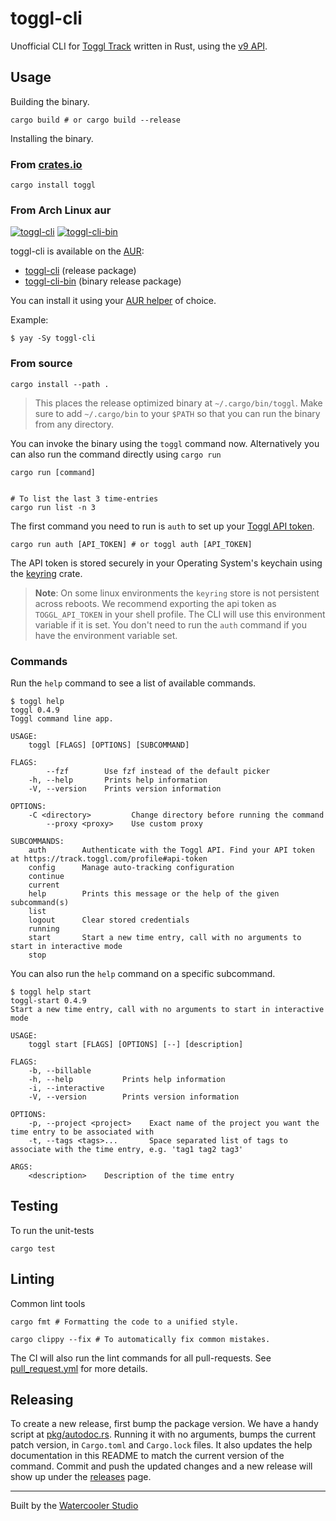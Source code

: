 # toggl-cli

Unofficial CLI for [Toggl Track](https://toggl.com/track/) written in Rust, using the [v9 API](https://developers.track.toggl.com/docs/).

## Usage

Building the binary.

```shell
cargo build # or cargo build --release
```

Installing the binary.

### From [crates.io](https://crates.io/crates/toggl)

```shell
cargo install toggl
```

### From Arch Linux aur
[![toggl-cli](https://img.shields.io/aur/version/toggl-cli?label=toggl-cli)](https://aur.archlinux.org/packages/toggl-cli/)
[![toggl-cli-bin](https://img.shields.io/aur/version/toggl-cli-bin?label=toggl-cli-bin)](https://aur.archlinux.org/packages/toggl-cli-bin/)

toggl-cli is available on the [AUR](https://wiki.archlinux.org/index.php/Arch_User_Repository):
- [toggl-cli](https://aur.archlinux.org/packages/toggl-cli/) (release package)
- [toggl-cli-bin](https://aur.archlinux.org/packages/toggl-cli-bin/) (binary release package)

You can install it using your [AUR helper](https://wiki.archlinux.org/index.php/AUR_helpers) of choice.

Example:
```shell
$ yay -Sy toggl-cli
```

### From source

```shell
cargo install --path .
```

> This places the release optimized binary at `~/.cargo/bin/toggl`. Make sure to add `~/.cargo/bin` to your `$PATH` so that you can run the binary from any directory.

You can invoke the binary using the `toggl` command now. Alternatively you can also run the command directly using `cargo run`

```shell
cargo run [command]


# To list the last 3 time-entries
cargo run list -n 3
```

The first command you need to run is `auth` to set up your [Toggl API token](https://support.toggl.com/en/articles/3116844-where-is-my-api-token-located).

```shell
cargo run auth [API_TOKEN] # or toggl auth [API_TOKEN]
```

The API token is stored securely in your Operating System's keychain using the [keyring](https://crates.io/crates/keyring) crate.

> **Note**: On some linux environments the `keyring` store is not persistent
> across reboots. We recommend exporting the api token as `TOGGL_API_TOKEN`
> in your shell profile. The CLI will use this environment variable if it is
> set. You don't need to run the `auth` command if you have the environment
> variable set.

### Commands

Run the `help` command to see a list of available commands.

```shell
$ toggl help
toggl 0.4.9
Toggl command line app.

USAGE:
    toggl [FLAGS] [OPTIONS] [SUBCOMMAND]

FLAGS:
        --fzf        Use fzf instead of the default picker
    -h, --help       Prints help information
    -V, --version    Prints version information

OPTIONS:
    -C <directory>         Change directory before running the command
        --proxy <proxy>    Use custom proxy

SUBCOMMANDS:
    auth        Authenticate with the Toggl API. Find your API token at https://track.toggl.com/profile#api-token
    config      Manage auto-tracking configuration
    continue
    current
    help        Prints this message or the help of the given subcommand(s)
    list
    logout      Clear stored credentials
    running
    start       Start a new time entry, call with no arguments to start in interactive mode
    stop

```

You can also run the `help` command on a specific subcommand.

```shell
$ toggl help start
toggl-start 0.4.9
Start a new time entry, call with no arguments to start in interactive mode

USAGE:
    toggl start [FLAGS] [OPTIONS] [--] [description]

FLAGS:
    -b, --billable
    -h, --help           Prints help information
    -i, --interactive
    -V, --version        Prints version information

OPTIONS:
    -p, --project <project>    Exact name of the project you want the time entry to be associated with
    -t, --tags <tags>...       Space separated list of tags to associate with the time entry, e.g. 'tag1 tag2 tag3'

ARGS:
    <description>    Description of the time entry

```

## Testing

To run the unit-tests

```shell
cargo test
```

## Linting

Common lint tools

```shell
cargo fmt # Formatting the code to a unified style.

cargo clippy --fix # To automatically fix common mistakes.
```

The CI will also run the lint commands for all pull-requests.
See [pull_request.yml](.github/workflows/pull_request.yml) for more details.

## Releasing

To create a new release, first bump the package version.
We have a handy script at [pkg/autodoc.rs](pkg/autodoc.rs).
Running it with no arguments, bumps the current patch version, in `Cargo.toml`
and `Cargo.lock` files.
It also updates the help documentation in this README to match the current
version of the command.
Commit and push the updated changes and a new release will show up under the
[releases](https://github.com/watercooler-labs/toggl-cli/releases) page.

---

Built by the [Watercooler Studio](https://watercooler.studio/)
